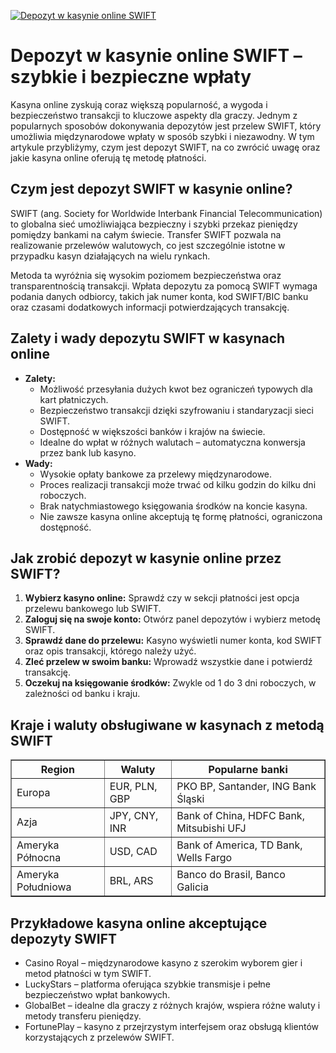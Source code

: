 [![Depozyt w kasynie online SWIFT](https://123-caf.pages.dev/gitsignup.png)](https://vrmoo.ru/Bt82HjjY)

<h1>Depozyt w kasynie online SWIFT – szybkie i bezpieczne wpłaty</h1> <p>Kasyna online zyskują coraz większą popularność, a wygoda i bezpieczeństwo transakcji to kluczowe aspekty dla graczy. Jednym z popularnych sposobów dokonywania depozytów jest przelew SWIFT, który umożliwia międzynarodowe wpłaty w sposób szybki i niezawodny. W tym artykule przybliżymy, czym jest depozyt SWIFT, na co zwrócić uwagę oraz jakie kasyna online oferują tę metodę płatności.</p> <h2>Czym jest depozyt SWIFT w kasynie online?</h2> <p>SWIFT (ang. Society for Worldwide Interbank Financial Telecommunication) to globalna sieć umożliwiająca bezpieczny i szybki przekaz pieniędzy pomiędzy bankami na całym świecie. Transfer SWIFT pozwala na realizowanie przelewów walutowych, co jest szczególnie istotne w przypadku kasyn działających na wielu rynkach.</p> <p>Metoda ta wyróżnia się wysokim poziomem bezpieczeństwa oraz transparentnością transakcji. Wpłata depozytu za pomocą SWIFT wymaga podania danych odbiorcy, takich jak numer konta, kod SWIFT/BIC banku oraz czasami dodatkowych informacji potwierdzających transakcję.</p> <h2>Zalety i wady depozytu SWIFT w kasynach online</h2> <ul>   <li><strong>Zalety:</strong>     <ul>       <li>Możliwość przesyłania dużych kwot bez ograniczeń typowych dla kart płatniczych.</li>       <li>Bezpieczeństwo transakcji dzięki szyfrowaniu i standaryzacji sieci SWIFT.</li>       <li>Dostępność w większości banków i krajów na świecie.</li>       <li>Idealne do wpłat w różnych walutach – automatyczna konwersja przez bank lub kasyno.</li>     </ul>   </li>   <li><strong>Wady:</strong>     <ul>       <li>Wysokie opłaty bankowe za przelewy międzynarodowe.</li>       <li>Proces realizacji transakcji może trwać od kilku godzin do kilku dni roboczych.</li>       <li>Brak natychmiastowego księgowania środków na koncie kasyna.</li>       <li>Nie zawsze kasyna online akceptują tę formę płatności, ograniczona dostępność.</li>     </ul>   </li> </ul> <h2>Jak zrobić depozyt w kasynie online przez SWIFT?</h2> <ol>   <li><strong>Wybierz kasyno online:</strong> Sprawdź czy w sekcji płatności jest opcja przelewu bankowego lub SWIFT.</li>   <li><strong>Zaloguj się na swoje konto:</strong> Otwórz panel depozytów i wybierz metodę SWIFT.</li>   <li><strong>Sprawdź dane do przelewu:</strong> Kasyno wyświetli numer konta, kod SWIFT oraz opis transakcji, którego należy użyć.</li>   <li><strong>Zleć przelew w swoim banku:</strong> Wprowadź wszystkie dane i potwierdź transakcję.</li>   <li><strong>Oczekuj na księgowanie środków:</strong> Zwykle od 1 do 3 dni roboczych, w zależności od banku i kraju.</li> </ol> <h2>Kraje i waluty obsługiwane w kasynach z metodą SWIFT</h2> <table border="1" cellpadding="8" cellspacing="0">   <thead>     <tr>       <th>Region</th>       <th>Waluty</th>       <th>Popularne banki</th>     </tr>   </thead>   <tbody>     <tr>       <td>Europa</td>       <td>EUR, PLN, GBP</td>       <td>PKO BP, Santander, ING Bank Śląski</td>     </tr>     <tr>       <td>Azja</td>       <td>JPY, CNY, INR</td>       <td>Bank of China, HDFC Bank, Mitsubishi UFJ</td>     </tr>     <tr>       <td>Ameryka Północna</td>       <td>USD, CAD</td>       <td>Bank of America, TD Bank, Wells Fargo</td>     </tr>     <tr>       <td>Ameryka Południowa</td>       <td>BRL, ARS</td>       <td>Banco do Brasil, Banco Galicia</td>     </tr>   </tbody> </table> <h2>Przykładowe kasyna online akceptujące depozyty SWIFT</h2> <ul>   <li>Casino Royal – międzynarodowe kasyno z szerokim wyborem gier i metod płatności w tym SWIFT.</li>   <li>LuckyStars – platforma oferująca szybkie transmisje i pełne bezpieczeństwo wpłat bankowych.</li>   <li>GlobalBet – idealne dla graczy z różnych krajów, wspiera różne waluty i metody transferu pieniędzy.</li>   <li>FortunePlay – kasyno z przejrzystym interfejsem oraz obsługą klientów korzystających z przelewów SWIFT.</li> </ul>
